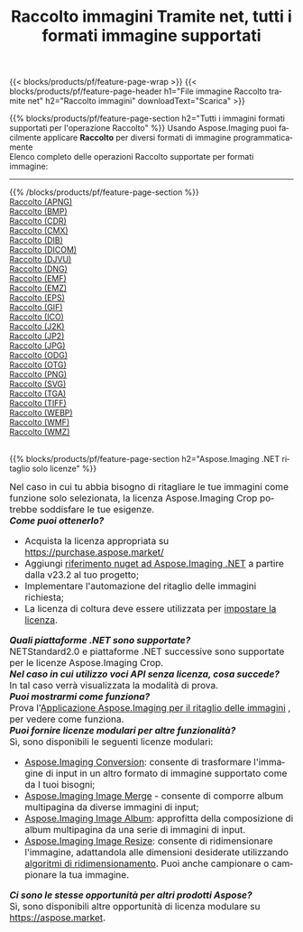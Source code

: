 ﻿---
title: Raccolto immagini Tramite net, tutti i formati immagine supportati 
weight: 3920
url: /it/net/crop 
lang: it
langdirlevel: 2
locales: zh-hans,ja,it,ru,de,es,fr,nl,id,lt,pl,pt,vi,tr,ko,zh-hant,ar,hi,th,sv,cs,uk,he
description: Usando Aspose.Imaging puoi facilmente Raccolto immagini tramite net
---

{{< blocks/products/pf/feature-page-wrap >}}
{{< blocks/products/pf/feature-page-header h1="File immagine Raccolto tramite net" h2="Raccolto immagini" downloadText="Scarica" >}}


{{% blocks/products/pf/feature-page-section  h2="Tutti i immagini formati supportati per l'operazione Raccolto" %}}
Usando Aspose.Imaging puoi facilmente applicare **Raccolto** per diversi formati di immagine programmaticamente
<br/>
Elenco completo delle operazioni Raccolto supportate per formati immagine:
<hr/>
{{% /blocks/products/pf/feature-page-section %}}
<div class="container-fluid productfamilypage bg-gray">
    <div class="convertypes bg-gray agp-content section">
        <div class="container">
		<div class="row other-converters">
		    <div class='col-md-2 other-converter remove-lp remove-rp'><a href="/imaging/it/net/crop/apng" >Raccolto (APNG)</a></div><div class='col-md-2 other-converter remove-lp remove-rp'><a href="/imaging/it/net/crop/bmp" >Raccolto (BMP)</a></div><div class='col-md-2 other-converter remove-lp remove-rp'><a href="/imaging/it/net/crop/cdr" >Raccolto (CDR)</a></div><div class='col-md-2 other-converter remove-lp remove-rp'><a href="/imaging/it/net/crop/cmx" >Raccolto (CMX)</a></div><div class='col-md-2 other-converter remove-lp remove-rp'><a href="/imaging/it/net/crop/dib" >Raccolto (DIB)</a></div><div class='col-md-2 other-converter remove-lp remove-rp'><a href="/imaging/it/net/crop/dicom" >Raccolto (DICOM)</a></div><div class='col-md-2 other-converter remove-lp remove-rp'><a href="/imaging/it/net/crop/djvu" >Raccolto (DJVU)</a></div><div class='col-md-2 other-converter remove-lp remove-rp'><a href="/imaging/it/net/crop/dng" >Raccolto (DNG)</a></div><div class='col-md-2 other-converter remove-lp remove-rp'><a href="/imaging/it/net/crop/emf" >Raccolto (EMF)</a></div><div class='col-md-2 other-converter remove-lp remove-rp'><a href="/imaging/it/net/crop/emz" >Raccolto (EMZ)</a></div><div class='col-md-2 other-converter remove-lp remove-rp'><a href="/imaging/it/net/crop/eps" >Raccolto (EPS)</a></div><div class='col-md-2 other-converter remove-lp remove-rp'><a href="/imaging/it/net/crop/gif" >Raccolto (GIF)</a></div><div class='col-md-2 other-converter remove-lp remove-rp'><a href="/imaging/it/net/crop/ico" >Raccolto (ICO)</a></div><div class='col-md-2 other-converter remove-lp remove-rp'><a href="/imaging/it/net/crop/j2k" >Raccolto (J2K)</a></div><div class='col-md-2 other-converter remove-lp remove-rp'><a href="/imaging/it/net/crop/jp2" >Raccolto (JP2)</a></div><div class='col-md-2 other-converter remove-lp remove-rp'><a href="/imaging/it/net/crop/jpg" >Raccolto (JPG)</a></div><div class='col-md-2 other-converter remove-lp remove-rp'><a href="/imaging/it/net/crop/odg" >Raccolto (ODG)</a></div><div class='col-md-2 other-converter remove-lp remove-rp'><a href="/imaging/it/net/crop/otg" >Raccolto (OTG)</a></div><div class='col-md-2 other-converter remove-lp remove-rp'><a href="/imaging/it/net/crop/png" >Raccolto (PNG)</a></div><div class='col-md-2 other-converter remove-lp remove-rp'><a href="/imaging/it/net/crop/svg" >Raccolto (SVG)</a></div><div class='col-md-2 other-converter remove-lp remove-rp'><a href="/imaging/it/net/crop/tga" >Raccolto (TGA)</a></div><div class='col-md-2 other-converter remove-lp remove-rp'><a href="/imaging/it/net/crop/tiff" >Raccolto (TIFF)</a></div><div class='col-md-2 other-converter remove-lp remove-rp'><a href="/imaging/it/net/crop/webp" >Raccolto (WEBP)</a></div><div class='col-md-2 other-converter remove-lp remove-rp'><a href="/imaging/it/net/crop/wmf" >Raccolto (WMF)</a></div><div class='col-md-2 other-converter remove-lp remove-rp'><a href="/imaging/it/net/crop/wmz" >Raccolto (WMZ)</a></div>
                </div>
        </div>
    </div>
</div>
<br/>

{{% blocks/products/pf/feature-page-section  h2="Aspose.Imaging .NET ritaglio solo licenze" %}}
<div style="font-size:16px;">
Nel caso in cui tu abbia bisogno di ritagliare le tue immagini come funzione solo selezionata, la licenza Aspose.Imaging Crop potrebbe soddisfare le tue esigenze. <br/>
<i><b>Come puoi ottenerlo?</b></i>
<ul>
<li>
Acquista la licenza appropriata su <a href="https://purchase.aspose.market/">https://purchase.aspose.market/</a>
</li>
<li>
Aggiungi <a href="https://www.nuget.org/packages/Aspose.Imaging">riferimento nuget ad Aspose.Imaging .NET</a> a partire dalla v23.2 al tuo progetto;
</li>
<li>
Implementare l'automazione del ritaglio delle immagini richiesta;
</li>
<li>
La licenza di coltura deve essere utilizzata per <a href="https://docs.aspose.com/imaging/net/licensing/">impostare la licenza</a>.
</li>
</ul>
<i><b>Quali piattaforme .NET sono supportate?</b></i> <br/>
NETStandard2.0 e piattaforme .NET successive sono supportate per le licenze Aspose.Imaging Crop.<br/>
<i><b>Nel caso in cui utilizzo voci API senza licenza, cosa succede?</b></i><br/>
In tal caso verrà visualizzata la modalità di prova.<br/>
<i><b>Puoi mostrarmi come funziona?</b></i><br/>
Prova l'<a href="https://products.aspose.app/imaging/it/image-crop/">Applicazione Aspose.Imaging per il ritaglio delle immagini</a> , per vedere come funziona.<br/>
<i><b>Puoi fornire licenze modulari per altre funzionalità?</b></i><br/>
Sì, sono disponibili le seguenti licenze modulari:<br/>
<ul>
<li>
<a href="https://products.aspose.com/imaging/it/net/conversion/">Aspose.Imaging Conversion</a>: consente di trasformare l'immagine di input in un altro formato di immagine supportato come da I tuoi bisogni;
</li>
<li>
<a href="https://products.aspose.com/imaging/it/net/merge/">Aspose.Imaging Image Merge</a> - consente di comporre album multipagina da diverse immagini di input;
</li>
<li>
<a href="https://products.aspose.com/imaging/it/net/merge/">Aspose.Imaging Image Album</a>: approfitta della composizione di album multipagina da una serie di immagini di input.
</li>
<li>
<a href="https://products.aspose.com/imaging/it/net/resize/">Aspose.Imaging Image Resize</a>: consente di ridimensionare l'immagine, adattandola alle dimensioni desiderate utilizzando <a href="https://reference.aspose.com/imaging/net/aspose.imaging/resizetype/">algoritmi di ridimensionamento</a>. Puoi anche campionare o campionare la tua immagine.
</li>
</ul>
<i><b>Ci sono le stesse opportunità per altri prodotti Aspose?</b></i><br/>
Sì, sono disponibili altre opportunità di licenza modulare su <a href="https://aspose.market">https://aspose.market</a>.
</div>
<br/>
